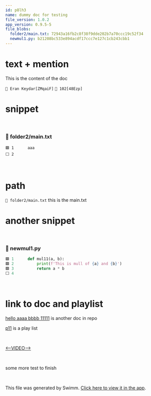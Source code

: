 ```yaml
---
id: p8lh3
name: dummy doc for testing
file_version: 1.0.2
app_version: 0.9.5-5
file_blobs:
  folder2/main.txt: 72943a16fb2c8f38f9dde202b7a70ccc19c52f34
  newmul1.py: b21208bc533e894acdf17ccc7e127c1cb243cbb1
---
```


# text + mention

This is the content of the doc

`👤 Eran Keydar[ZMqaiF]` `👤 102[48Ezp]`

# snippet

<br/>



<!-- NOTE-swimm-snippet: the lines below link your snippet to Swimm -->
### 📄 folder2/main.txt
```text
🟩 1      aaa
⬜ 2      
```

<br/>

# path

`📄 folder2/main.txt` this is the main.txt

# another snippet

<br/>



<!-- NOTE-swimm-snippet: the lines below link your snippet to Swimm -->
### 📄 newmul1.py
```python
🟩 1      def mul11(a, b):
🟩 2          print(f'This is mull of {a} and {b}')
🟩 3          return a * b
⬜ 4      
```

<br/>

# link to doc and playlist

[hello aaaa bbbb 11111](hello-aaaa-bbbb-11111.fa7ib.sw.md) is another doc in repo

[p11](p11.beeaa.pl.sw.md) is a play list

<br/>

[<--VIDEO-->](https://www.youtube.com/watch?v=GPVsHOlRBBI)

<br/>

some more test to finish




<br/>

This file was generated by Swimm. [Click here to view it in the app](http://localhost:5000/repos/Z2l0aHViJTNBJTNBdDElM0ElM0FlcmFuLXN3aW1t/docs/p8lh3).